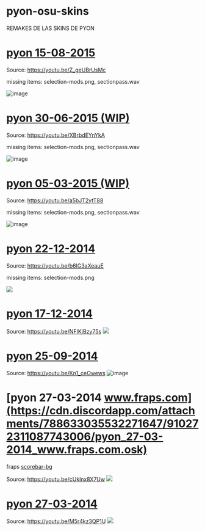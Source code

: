 # pyon-osu-skins
REMAKES DE LAS SKINS DE PYON

# [pyon 15-08-2015](https://github.com/hinami-chi/pyon-osu-skins/raw/main/pyon%2015-08-2015.osk)
Source: https://youtu.be/Z_geUBrUsMc

missing items: selection-mods.png, sectionpass.wav

![image](https://user-images.githubusercontent.com/47835359/142480277-e5dde768-cf61-4a7e-b713-ba84454ab2f3.png)


# [pyon 30-06-2015 (WIP)](https://github.com/hinami-chi/pyon-osu-skins/raw/main/pyon%2030-06-2015.osk)
Source: https://youtu.be/XBrbdEYnYkA

missing items: selection-mods.png, sectionpass.wav

![image](https://user-images.githubusercontent.com/47835359/142348617-285adee0-e102-4f96-aaa4-d98a05d453e2.png)

# [pyon 05-03-2015 (WIP)](https://github.com/hinami-chi/pyon-osu-skins/raw/main/pyon%2005-03-2015.osk)
Source: https://youtu.be/a5bJT2ytT88

missing items: selection-mods.png, sectionpass.wav

![image](https://user-images.githubusercontent.com/47835359/142354554-6c5c9ac0-f479-40f6-9c68-f02df74bf091.png)

# [pyon 22-12-2014](https://github.com/hinami-chi/pyon-osu-skins/raw/main/pyon%2022-12-2014.osk)
Source: https://youtu.be/b6lG3aXeauE

missing items: selection-mods.png

![](https://user-images.githubusercontent.com/47835359/142238084-bd88884b-f014-4bc2-865f-c7e50fabd6ce.png)

# [pyon 17-12-2014](https://cdn.discordapp.com/attachments/794903981340098560/910544856387043398/pyon_17-12-2014.osk)
Source: https://youtu.be/NFIKjBzy75s
![](https://cdn.discordapp.com/attachments/794903981340098560/910545369023250482/unknown.png)

# [pyon 25-09-2014](https://github.com/hinami-chi/pyon-osu-skins/raw/main/pyon%2025-09-2014.osk)
Source: https://youtu.be/Kn1_ceOwews
![image](https://user-images.githubusercontent.com/47835359/142479782-b0100592-7cd0-4f48-9887-2f9d62de5e8b.png)

# [pyon 27-03-2014 www.fraps.com](https://cdn.discordapp.com/attachments/788633035532271647/910272311087743006/pyon_27-03-2014_www.fraps.com.osk)
fraps [scorebar-bg](https://cdn.discordapp.com/attachments/788623051477614604/910272553870831706/unknown.png)

Source: https://youtu.be/cUklnx8X7Uw
![](https://cdn.discordapp.com/attachments/788623051477614604/910269041799741450/unknown.png)

# [pyon 27-03-2014](https://cdn.discordapp.com/attachments/788633035532271647/910268635816296528/pyon_27-03-2014.osk)
Source: https://youtu.be/M5r4kz3QP1U
![](https://cdn.discordapp.com/attachments/788623051477614604/910268755588816966/A83dmfFWjMaWAAAAAElFTkSuQmCC.png)
